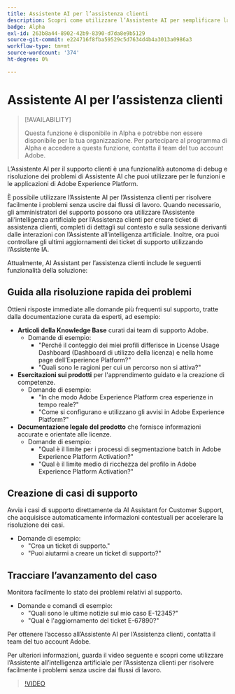 ```yaml
---
title: Assistente AI per l’assistenza clienti
description: Scopri come utilizzare l’Assistente AI per semplificare la risoluzione dei problemi e il processo di archiviazione dei ticket di assistenza clienti.
badge: Alpha
exl-id: 263b8a44-8902-42b9-8390-d7da8e9b5129
source-git-commit: e224716f8fba59529c5d7634d4b4a3013a0986a3
workflow-type: tm+mt
source-wordcount: '374'
ht-degree: 0%

---
```


# Assistente AI per l’assistenza clienti

>[!AVAILABILITY]
>
>Questa funzione è disponibile in Alpha e potrebbe non essere disponibile per la tua organizzazione. Per partecipare al programma di Alpha e accedere a questa funzione, contatta il team del tuo account Adobe.

L’Assistente AI per il supporto clienti è una funzionalità autonoma di debug e risoluzione dei problemi di Assistente AI che puoi utilizzare per le funzioni e le applicazioni di Adobe Experience Platform.

È possibile utilizzare l’Assistente AI per l’Assistenza clienti per risolvere facilmente i problemi senza uscire dai flussi di lavoro. Quando necessario, gli amministratori del supporto possono ora utilizzare l’Assistente all’intelligenza artificiale per l’Assistenza clienti per creare ticket di assistenza clienti, completi di dettagli sul contesto e sulla sessione derivanti dalle interazioni con l’Assistente all’intelligenza artificiale. Inoltre, ora puoi controllare gli ultimi aggiornamenti dei ticket di supporto utilizzando l’Assistente IA.

Attualmente, AI Assistant per l’assistenza clienti include le seguenti funzionalità della soluzione:

## Guida alla risoluzione rapida dei problemi

Ottieni risposte immediate alle domande più frequenti sul supporto, tratte dalla documentazione curata da esperti, ad esempio:

* **Articoli della Knowledge Base** curati dai team di supporto Adobe.
   * Domande di esempio:
      * &quot;Perché il conteggio dei miei profili differisce in License Usage Dashboard (Dashboard di utilizzo della licenza) e nella home page dell’Experience Platform?&quot;
      * &quot;Quali sono le ragioni per cui un percorso non si attiva?&quot;
* **Esercitazioni sui prodotti** per l&#39;apprendimento guidato e la creazione di competenze.
   * Domande di esempio:
      * &quot;In che modo Adobe Experience Platform crea esperienze in tempo reale?&quot;
      * &quot;Come si configurano e utilizzano gli avvisi in Adobe Experience Platform?&quot;
* **Documentazione legale del prodotto** che fornisce informazioni accurate e orientate alle licenze.
   * Domande di esempio:
      * &quot;Qual è il limite per i processi di segmentazione batch in Adobe Experience Platform Activation?&quot;
      * &quot;Qual è il limite medio di ricchezza del profilo in Adobe Experience Platform Activation?&quot;

## Creazione di casi di supporto

Avvia i casi di supporto direttamente da AI Assistant for Customer Support, che acquisisce automaticamente informazioni contestuali per accelerare la risoluzione dei casi.

* Domande di esempio:
   * &quot;Crea un ticket di supporto.&quot;
   * &quot;Puoi aiutarmi a creare un ticket di supporto?&quot;

## Tracciare l’avanzamento del caso

Monitora facilmente lo stato dei problemi relativi al supporto.

* Domande e comandi di esempio:
   * &quot;Quali sono le ultime notizie sul mio caso E-12345?&quot;
   * &quot;Qual è l&#39;aggiornamento del ticket E-67890?&quot;

Per ottenere l’accesso all’Assistente AI per l’Assistenza clienti, contatta il team del tuo account Adobe.

Per ulteriori informazioni, guarda il video seguente e scopri come utilizzare l’Assistente all’intelligenza artificiale per l’Assistenza clienti per risolvere facilmente i problemi senza uscire dai flussi di lavoro.

>[!VIDEO](https://video.tv.adobe.com/v/3443191?learn=on&captions=ita)


